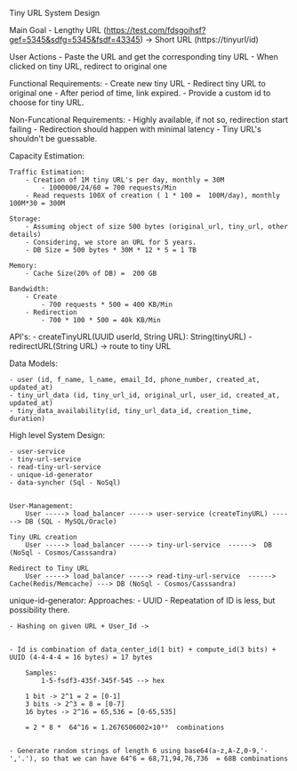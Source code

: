 Tiny URL System Design

Main Goal 
    - Lengthy URL (https://test.com/fdsgoihsf?gef=5345&sdfg=5345&fsdf=43345) -> Short URL (https://tinyurl/id) 

User Actions
    - Paste the URL and get the corresponding tiny URL
    - When clicked on tiny URL, redirect to original one
    

Functional Requirements:
    - Create new tiny URL
    - Redirect tiny URL to original one
    - After period of time, link expired. 
    - Provide a custom id to choose for tiny URL.

Non-Funcational Requirements:
    - Highly available, if not so, redirection start failing
    - Redirection should happen with minimal latency
    - Tiny URL's shouldn't be guessable.
    
Capacity Estimation:

    Traffic Estimation:
        - Creation of 1M tiny URL's per day, monthly = 30M 
            - 1000000/24/60 = 700 requests/Min
        - Read requests 100X of creation ( 1 * 100 =  100M/day), monthly 100M*30 = 300M 

    Storage:
        - Assuming object of size 500 bytes (original_url, tiny_url, other details)
        - Considering, we store an URL for 5 years.
        - DB Size = 500 bytes * 30M * 12 * 5 = 1 TB

    Memory:
        - Cache Size(20% of DB) =  200 GB
    
    Bandwidth:  
        - Create
            - 700 requests * 500 = 400 KB/Min
        - Redirection
            - 700 * 100 * 500 = 40k KB/Min


API's:
    - createTinyURL(UUID userId, String URL): String(tinyURL)
    - redirectURL(String URL) -> route to tiny URL


Data Models:

    - user (id, f_name, l_name, email_Id, phone_number, created_at, updated_at)
    - tiny_url_data (id, tiny_url_id, original_url, user_id, created_at, updated_at) 
    - tiny_data_availability(id, tiny_url_data_id, creation_time, duration)


High level System Design:

    - user-service
    - tiny-url-service
    - read-tiny-url-service
    - unique-id-generator
    - data-syncher (Sql - NoSql)


    User-Management:
        User -----> load_balancer -----> user-service (createTinyURL) ------> DB (SQL - MySQL/Oracle)

    Tiny URL creation
        User -----> load_balancer -----> tiny-url-service  ------>  DB (NoSql - Cosmos/Casssandra)

    Redirect to Tiny URL
        User -----> load_balancer -----> read-tiny-url-service  ------> Cache(Redis/Memcache) ---> DB (NoSql - Cosmos/Casssandra)

unique-id-generator:
    Approaches:
    - UUID - Repeatation of ID is less, but possibility there.

    - Hashing on given URL + User_Id ->
 

    - Id is combination of data_center_id(1 bit) + compute_id(3 bits) + UUID (4-4-4-4 = 16 bytes) = 17 bytes
        
        Samples:
            1-5-fsdf3-435f-345f-545 --> hex

        1 bit -> 2^1 = 2 = [0-1]
        3 bits -> 2^3 = 8 = [0-7]
        16 bytes -> 2^16 = 65,536 = [0-65,535]

        = 2 * 8 *  64^16 = 1.2676506002×10³⁰  combinations


    - Generate random strings of length 6 using base64(a-z,A-Z,0-9,'-','.'), so that we can have 64^6 = 68,71,94,76,736  = 68B combinations



 

